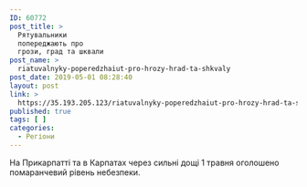 ```yaml
---
ID: 60772
post_title: >
  Рятувальники
  попереджають про
  грози, град та шквали
post_name: >
  riatuvalnyky-poperedzhaiut-pro-hrozy-hrad-ta-shkvaly
post_date: 2019-05-01 08:28:40
layout: post
link: >
  https://35.193.205.123/riatuvalnyky-poperedzhaiut-pro-hrozy-hrad-ta-shkvaly/
published: true
tags: [ ]
categories:
  - Регіони
---
```

На Прикарпатті та в Карпатах через сильні дощі 1 травня оголошено помаранчевий рівень небезпеки. 